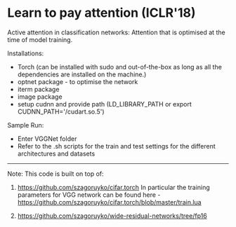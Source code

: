# Learn to pay attention (ICLR'18)
Active attention in classification networks: Attention that is optimised at the time of model training.

Installations:
- Torch (can be installed with sudo and out-of-the-box as long as all the dependencies are installed on the machine.)
- optnet package - to optimise the network
- iterm package
- image package
- setup cudnn and provide path (LD_LIBRARY_PATH or export CUDNN_PATH='/cudart.so.5')


Sample Run:
 - Enter VGGNet folder
 - Refer to the .sh scripts for the train and test settings for the different architectures and datasets





-------------------------------
Note: This code is built on top of:
1. https://github.com/szagoruyko/cifar.torch
In particular the training parameters for VGG network can be found here - https://github.com/szagoruyko/cifar.torch/blob/master/train.lua 

2. https://github.com/szagoruyko/wide-residual-networks/tree/fp16
